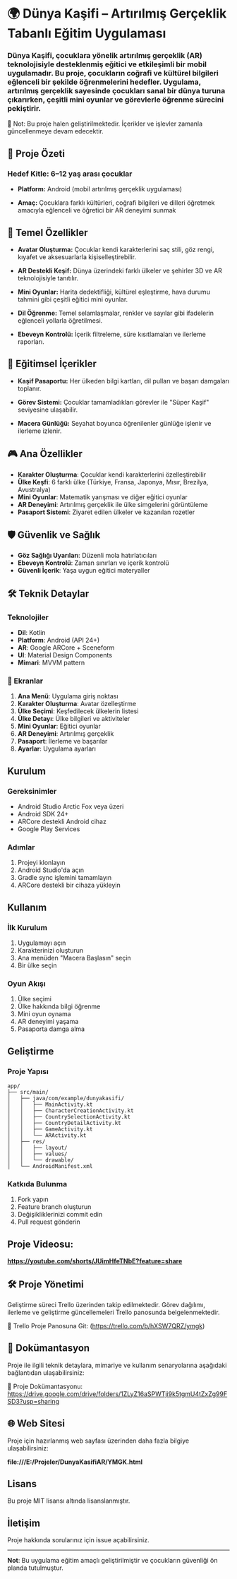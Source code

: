 # 🌍 Dünya Kaşifi – Artırılmış Gerçeklik Tabanlı Eğitim Uygulaması

### Dünya Kaşifi, çocuklara yönelik artırılmış gerçeklik (AR) teknolojisiyle desteklenmiş eğitici ve etkileşimli bir mobil uygulamadır. Bu proje, çocukların coğrafi ve kültürel bilgileri eğlenceli bir şekilde öğrenmelerini hedefler. Uygulama, artırılmış gerçeklik sayesinde çocukları sanal bir dünya turuna çıkarırken, çeşitli mini oyunlar ve görevlerle öğrenme sürecini pekiştirir.

📌 Not: Bu proje halen geliştirilmektedir. İçerikler ve işlevler zamanla güncellenmeye devam edecektir.

## 🚀 Proje Özeti
### Hedef Kitle: 6–12 yaş arası çocuklar

- **Platform:** Android (mobil artırılmış gerçeklik uygulaması)

- **Amaç:** Çocuklara farklı kültürleri, coğrafi bilgileri ve dilleri öğretmek amacıyla eğlenceli ve öğretici bir AR deneyimi sunmak

## 🧩 Temel Özellikler
- **Avatar Oluşturma:** Çocuklar kendi karakterlerini saç stili, göz rengi, kıyafet ve aksesuarlarla kişiselleştirebilir.

- **AR Destekli Keşif:** Dünya üzerindeki farklı ülkeler ve şehirler 3D ve AR teknolojisiyle tanıtılır.

- **Mini Oyunlar:** Harita dedektifliği, kültürel eşleştirme, hava durumu tahmini gibi çeşitli eğitici mini oyunlar.

- **Dil Öğrenme:** Temel selamlaşmalar, renkler ve sayılar gibi ifadelerin eğlenceli yollarla öğretilmesi.

- **Ebeveyn Kontrolü:** İçerik filtreleme, süre kısıtlamaları ve ilerleme raporları.

## 🧠 Eğitimsel İçerikler
- **Kaşif Pasaportu:** Her ülkeden bilgi kartları, dil pulları ve başarı damgaları toplanır.

- **Görev Sistemi:** Çocuklar tamamladıkları görevler ile "Süper Kaşif" seviyesine ulaşabilir.

- **Macera Günlüğü:** Seyahat boyunca öğrenilenler günlüğe işlenir ve ilerleme izlenir.

## 🎮 Ana Özellikler
- **Karakter Oluşturma**: Çocuklar kendi karakterlerini özelleştirebilir
- **Ülke Keşfi**: 6 farklı ülke (Türkiye, Fransa, Japonya, Mısır, Brezilya, Avustralya)
- **Mini Oyunlar**: Matematik yarışması ve diğer eğitici oyunlar
- **AR Deneyimi**: Artırılmış gerçeklik ile ülke simgelerini görüntüleme
- **Pasaport Sistemi**: Ziyaret edilen ülkeler ve kazanılan rozetler

## 🛡️ Güvenlik ve Sağlık
- **Göz Sağlığı Uyarıları**: Düzenli mola hatırlatıcıları
- **Ebeveyn Kontrolü**: Zaman sınırları ve içerik kontrolü
- **Güvenli İçerik**: Yaşa uygun eğitici materyaller

## 🛠️ Teknik Detaylar

### Teknolojiler
- **Dil**: Kotlin
- **Platform**: Android (API 24+)
- **AR**: Google ARCore + Sceneform
- **UI**: Material Design Components
- **Mimari**: MVVM pattern

### 📱 Ekranlar
1. **Ana Menü**: Uygulama giriş noktası
2. **Karakter Oluşturma**: Avatar özelleştirme
3. **Ülke Seçimi**: Keşfedilecek ülkelerin listesi
4. **Ülke Detayı**: Ülke bilgileri ve aktiviteler
5. **Mini Oyunlar**: Eğitici oyunlar
6. **AR Deneyimi**: Artırılmış gerçeklik
7. **Pasaport**: İlerleme ve başarılar
8. **Ayarlar**: Uygulama ayarları

## Kurulum

### Gereksinimler
- Android Studio Arctic Fox veya üzeri
- Android SDK 24+
- ARCore destekli Android cihaz
- Google Play Services

### Adımlar
1. Projeyi klonlayın
2. Android Studio'da açın
3. Gradle sync işlemini tamamlayın
4. ARCore destekli bir cihaza yükleyin

## Kullanım

### İlk Kurulum
1. Uygulamayı açın
2. Karakterinizi oluşturun
3. Ana menüden "Macera Başlasın" seçin
4. Bir ülke seçin

### Oyun Akışı
1. Ülke seçimi
2. Ülke hakkında bilgi öğrenme
3. Mini oyun oynama
4. AR deneyimi yaşama
5. Pasaporta damga alma

## Geliştirme

### Proje Yapısı
```
app/
├── src/main/
│   ├── java/com/example/dunyakasifi/
│   │   ├── MainActivity.kt
│   │   ├── CharacterCreationActivity.kt
│   │   ├── CountrySelectionActivity.kt
│   │   ├── CountryDetailActivity.kt
│   │   ├── GameActivity.kt
│   │   └── ARActivity.kt
│   ├── res/
│   │   ├── layout/
│   │   ├── values/
│   │   └── drawable/
│   └── AndroidManifest.xml
```

### Katkıda Bulunma
1. Fork yapın
2. Feature branch oluşturun
3. Değişikliklerinizi commit edin
4. Pull request gönderin

## Proje Videosu:

**https://youtube.com/shorts/JUimHfeTNbE?feature=share**

## 🛠️ Proje Yönetimi
Geliştirme süreci Trello üzerinden takip edilmektedir. Görev dağılımı, ilerleme ve geliştirme güncellemeleri Trello panosunda belgelenmektedir.

📌 Trello Proje Panosuna Git: (https://trello.com/b/hXSW7QRZ/ymgk)

## 📄 Dokümantasyon
Proje ile ilgili teknik detaylara, mimariye ve kullanım senaryolarına aşağıdaki bağlantıdan ulaşabilirsiniz:

📁 Proje Dokümantasyonu: https://drive.google.com/drive/folders/1ZLyZ16aSPWTji9k5tgmU4tZxZg99FSD3?usp=sharing

## 🌐 Web Sitesi
Proje için hazırlanmış web sayfası üzerinden daha fazla bilgiye ulaşabilirsiniz:

**file:///E:/Projeler/DunyaKasifiAR/YMGK.html**

## Lisans

Bu proje MIT lisansı altında lisanslanmıştır.

## İletişim

Proje hakkında sorularınız için issue açabilirsiniz.

---

**Not**: Bu uygulama eğitim amaçlı geliştirilmiştir ve çocukların güvenliği ön planda tutulmuştur.
